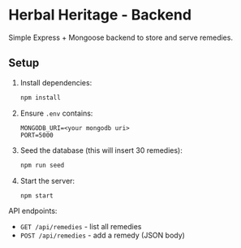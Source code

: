# Herbal Heritage - Backend

Simple Express + Mongoose backend to store and serve remedies.

## Setup

1. Install dependencies:
   ```bash
   npm install
   ```

2. Ensure `.env` contains:
   ```
   MONGODB_URI=<your mongodb uri>
   PORT=5000
   ```

3. Seed the database (this will insert 30 remedies):
   ```bash
   npm run seed
   ```

4. Start the server:
   ```bash
   npm start
   ```

API endpoints:
- `GET /api/remedies` - list all remedies
- `POST /api/remedies` - add a remedy (JSON body)

